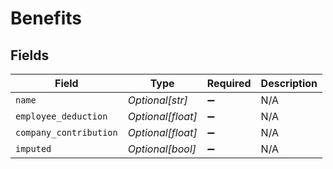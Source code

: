 # Benefits


## Fields

| Field                  | Type                   | Required               | Description            |
| ---------------------- | ---------------------- | ---------------------- | ---------------------- |
| `name`                 | *Optional[str]*        | :heavy_minus_sign:     | N/A                    |
| `employee_deduction`   | *Optional[float]*      | :heavy_minus_sign:     | N/A                    |
| `company_contribution` | *Optional[float]*      | :heavy_minus_sign:     | N/A                    |
| `imputed`              | *Optional[bool]*       | :heavy_minus_sign:     | N/A                    |
